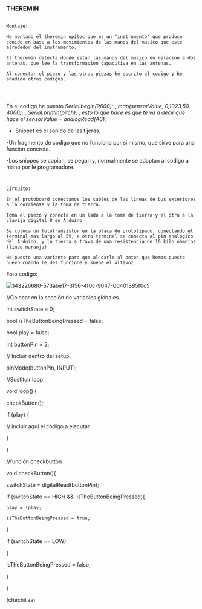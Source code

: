 ### THEREMIN

````

Montaje:

He montado el theremin opitoc que es un "instrumento" que produce sonido en base a los movimientos de las manos del musico que este alrededor del instrumento.

El theremin detecta donde estan las manos del musico en relacion a dos antenas, que lee la transformacion capacitiva en las antenas.

Al conectar el piezo y las otras piezas he escrito el codigo y he añadido otros codigos.




````


En el codigo he puesto   *Serial.begin(9600);   ,  map(sensorValue, 0,1023,50, 4000);  ,  Serial.println(pitch);   , esto lo que hace es que te va a decir que hace el sensorValue = analogRead(A0);*



- Snippet es el sonido de las tijeras.

-Un fragmento de codigo que no funciona por si mismo, que sirve para una funcion concreta.

-Los snippes se copian, se pegan y, normalmente se adaptan al codigo a mano por le programadore.




 ```
 
 
 Circuito:

En el protoboard conectamos los cables de las lineas de bus exteriores a la corriente y la toma de tierra.
 
Toma el piezo y conecta en un lado a la toma de tierra y el otro a la clavija digital 8 en Arduino 

Se coloca un fototransistor en la placa de prototipado, conectando el terminal mas largo al 5V, e otro terminal se conecta al pin analogico del Arduino, y la tierra a travs de una resistencia de 10 kilo ohmnios (linea naranja)

He puesto una variante para que al darle al boton que hemos puesto nuevo cuando le des funcione y suene el altavoz

``` 



 Foto codigo:
 
![143226680-573abe17-3f56-4f0c-9047-0d401395f0c5](https://user-images.githubusercontent.com/90753262/143233908-9aa5f9f7-8091-44dc-889e-04c6c324d6a4.png) 







//Colocar en la sección de variables globales.

int switchState = 0;

bool isTheButtonBeingPressed = false;

bool play = false;

int buttonPin = 2;

// Incluir dentro del setup.

pinMode(buttonPin, INPUT);

//Sustituir loop.

void loop() {

  checkButton();
  
  if (play) {
  
  // incluir aquí el código a ejecutar   
  
  }
  
}

//función checkbutton 

void checkButton(){

  switchState = digitalRead(buttonPin);
  
  if (switchState == HIGH && !isTheButtonBeingPressed){
  
    play = !play;
    
    isTheButtonBeingPressed = true;
    
  }
  
  if (switchState == LOW)
  
  {
  
  isTheButtonBeingPressed = false;
  
  }

}


(chechiliaa)



